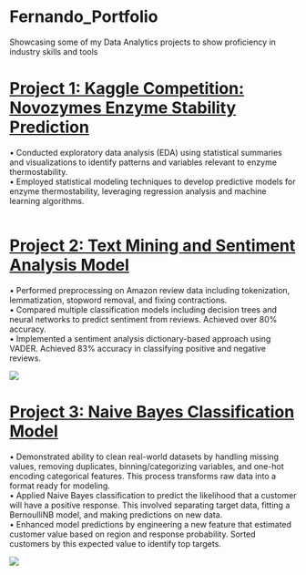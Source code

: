 # Fernando_Portfolio
Showcasing some of my Data Analytics projects to show proficiency in industry skills and tools 

# [Project 1: Kaggle Competition: Novozymes Enzyme Stability Prediction](https://colab.research.google.com/drive/1Qmj3DgOgoaARsjxERBxO35f8eJePev-y)
• Conducted exploratory data analysis (EDA) using statistical summaries and visualizations to identify patterns and variables relevant to
enzyme thermostability.<br>
• Employed statistical modeling techniques to develop predictive models for enzyme thermostability, leveraging regression analysis and
machine learning algorithms. <be>

<img src="https://github.com/fg22d/Fernando_Portfolio/blob/main/Images/git_1.png" class="img-responsive" alt=""> </div>

# [Project 2: Text Mining and Sentiment Analysis Model](https://colab.research.google.com/drive/1_77R-lojVZFk8ZQ5qbx15E1GDCLidmc-)
• Performed preprocessing on Amazon review data including tokenization, lemmatization, stopword removal, and fixing contractions. <br>
• Compared multiple classification models including decision trees and neural networks to predict sentiment from reviews. Achieved over 80% accuracy. <br>
• Implemented a sentiment analysis dictionary-based approach using VADER. Achieved 83% accuracy in classifying positive and negative reviews. <br>

![](https://github.com/fg22d/Fernando_Portfolio/blob/main/Images/Git_2.png)

# [Project 3: Naive Bayes Classification Model](https://colab.research.google.com/drive/1nsIyHmnMVSM_nFKsmEQYppEoMoGVxV67)
• Demonstrated ability to clean real-world datasets by handling missing values, removing duplicates, binning/categorizing variables, and one-hot encoding categorical features. This process transforms raw data into a format ready for modeling.<br>
• Applied Naive Bayes classification to predict the likelihood that a customer will have a positive response. This involved separating target data, fitting a BernoulliNB model, and making predictions on new data.<br>
• Enhanced model predictions by engineering a new feature that estimated customer value based on region and response probability. Sorted customers by this expected value to identify top targets. <br>

![](https://github.com/fg22d/Fernando_Portfolio/blob/main/Images/Git_3.png)
